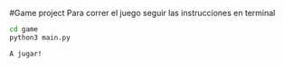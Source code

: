 #Game project
Para correr el juego seguir las instrucciones en terminal

```sh
cd game
python3 main.py

A jugar!